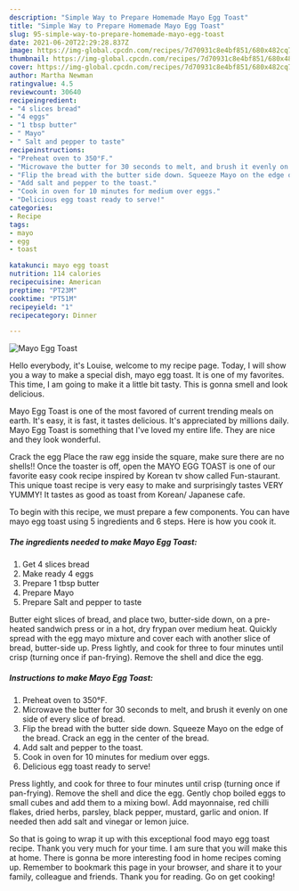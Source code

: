 ```yaml
---
description: "Simple Way to Prepare Homemade Mayo Egg Toast"
title: "Simple Way to Prepare Homemade Mayo Egg Toast"
slug: 95-simple-way-to-prepare-homemade-mayo-egg-toast
date: 2021-06-20T22:29:28.837Z
image: https://img-global.cpcdn.com/recipes/7d70931c8e4bf851/680x482cq70/mayo-egg-toast-recipe-main-photo.jpg
thumbnail: https://img-global.cpcdn.com/recipes/7d70931c8e4bf851/680x482cq70/mayo-egg-toast-recipe-main-photo.jpg
cover: https://img-global.cpcdn.com/recipes/7d70931c8e4bf851/680x482cq70/mayo-egg-toast-recipe-main-photo.jpg
author: Martha Newman
ratingvalue: 4.5
reviewcount: 30640
recipeingredient:
- "4 slices bread"
- "4 eggs"
- "1 tbsp butter"
- " Mayo"
- " Salt and pepper to taste"
recipeinstructions:
- "Preheat oven to 350°F."
- "Microwave the butter for 30 seconds to melt, and brush it evenly on one side of every slice of bread."
- "Flip the bread with the butter side down. Squeeze Mayo on the edge of the bread. Crack an egg in the center of the bread."
- "Add salt and pepper to the toast."
- "Cook in oven for 10 minutes for medium over eggs."
- "Delicious egg toast ready to serve!"
categories:
- Recipe
tags:
- mayo
- egg
- toast

katakunci: mayo egg toast 
nutrition: 114 calories
recipecuisine: American
preptime: "PT23M"
cooktime: "PT51M"
recipeyield: "1"
recipecategory: Dinner

---
```



![Mayo Egg Toast](https://img-global.cpcdn.com/recipes/7d70931c8e4bf851/680x482cq70/mayo-egg-toast-recipe-main-photo.jpg)

Hello everybody, it's Louise, welcome to my recipe page. Today, I will show you a way to make a special dish, mayo egg toast. It is one of my favorites. This time, I am going to make it a little bit tasty. This is gonna smell and look delicious.

Mayo Egg Toast is one of the most favored of current trending meals on earth. It's easy, it is fast, it tastes delicious. It's appreciated by millions daily. Mayo Egg Toast is something that I've loved my entire life. They are nice and they look wonderful.

Crack the egg Place the raw egg inside the square, make sure there are no shells!! Once the toaster is off, open the MAYO EGG TOAST is one of our favorite easy cook recipe inspired by Korean tv show called Fun-staurant. This unique toast recipe is very easy to make and surprisingly tastes VERY YUMMY! It tastes as good as toast from Korean/ Japanese cafe.


To begin with this recipe, we must prepare a few components. You can have mayo egg toast using 5 ingredients and 6 steps. Here is how you cook it.

<!--inarticleads1-->

##### The ingredients needed to make Mayo Egg Toast:

1. Get 4 slices bread
1. Make ready 4 eggs
1. Prepare 1 tbsp butter
1. Prepare  Mayo
1. Prepare  Salt and pepper to taste


Butter eight slices of bread, and place two, butter-side down, on a pre-heated sandwich press or in a hot, dry frypan over medium heat. Quickly spread with the egg mayo mixture and cover each with another slice of bread, butter-side up. Press lightly, and cook for three to four minutes until crisp (turning once if pan-frying). Remove the shell and dice the egg. 

<!--inarticleads2-->

##### Instructions to make Mayo Egg Toast:

1. Preheat oven to 350°F.
1. Microwave the butter for 30 seconds to melt, and brush it evenly on one side of every slice of bread.
1. Flip the bread with the butter side down. Squeeze Mayo on the edge of the bread. Crack an egg in the center of the bread.
1. Add salt and pepper to the toast.
1. Cook in oven for 10 minutes for medium over eggs.
1. Delicious egg toast ready to serve!


Press lightly, and cook for three to four minutes until crisp (turning once if pan-frying). Remove the shell and dice the egg. Gently chop boiled eggs to small cubes and add them to a mixing bowl. Add mayonnaise, red chilli flakes, dried herbs, parsley, black pepper, mustard, garlic and onion. If needed then add salt and vinegar or lemon juice. 

So that is going to wrap it up with this exceptional food mayo egg toast recipe. Thank you very much for your time. I am sure that you will make this at home. There is gonna be more interesting food in home recipes coming up. Remember to bookmark this page in your browser, and share it to your family, colleague and friends. Thank you for reading. Go on get cooking!

